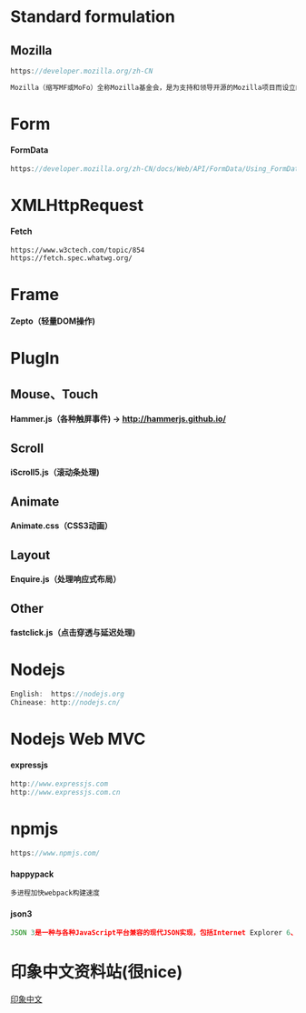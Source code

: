 # Standard formulation

## Mozilla
```javascript
https://developer.mozilla.org/zh-CN

Mozilla（缩写MF或MoFo）全称Mozilla基金会，是为支持和领导开源的Mozilla项目而设立的一个非营利组织。该组织制定管理开发政策，经营关键基础组织并管理商标及其他知识产权。
```

# Form
#### FormData
```javascript
https://developer.mozilla.org/zh-CN/docs/Web/API/FormData/Using_FormData_Objects
```

# XMLHttpRequest
#### Fetch
```
https://www.w3ctech.com/topic/854
https://fetch.spec.whatwg.org/
```

# Frame
#### Zepto（轻量DOM操作)

# PlugIn
## Mouse、Touch
#### Hammer.js（各种触屏事件) -> http://hammerjs.github.io/

## Scroll
#### iScroll5.js（滚动条处理)

## Animate
#### Animate.css（CSS3动画）

## Layout
#### Enquire.js（处理响应式布局）

## Other
#### fastclick.js（点击穿透与延迟处理)

# Nodejs
```javascript
English:  https://nodejs.org
Chinease: http://nodejs.cn/
```
# Nodejs Web MVC
#### expressjs
```javascript
http://www.expressjs.com
http://www.expressjs.com.cn
```

# npmjs
```javascript
https://www.npmjs.com/
```

#### happypack
```javascript
多进程加快webpack构建速度
```

#### json3
```javascript
JSON 3是一种与各种JavaScript平台兼容的现代JSON实现，包括Internet Explorer 6、Opera 7、Safari 2和Netscape 6。
```
# 印象中文资料站(很nice)
[印象中文](https://docschina.org/)
